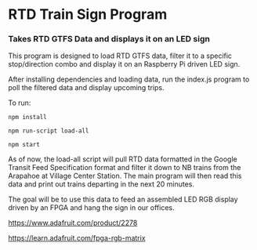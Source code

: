 # RTD Train Sign Program
### Takes RTD GTFS Data and displays it on an LED sign

This program is designed to load RTD GTFS data, filter it to a specific stop/direction combo and display it on an Raspberry Pi driven LED sign.

After installing dependencies and loading data, run the index.js program to poll the filtered data and display upcoming trips.

To run:

`npm install`

`npm run-script load-all`

`npm start`

As of now, the load-all script will pull RTD data formatted in the Google Transit Feed Specification format and filter it down to NB trains from the Arapahoe at Village Center Station. The main program will then read this data and print out trains departing in the next 20 minutes.

The goal will be to use this data to feed an assembled LED RGB display driven by an FPGA and hang the sign in our offices.

https://www.adafruit.com/product/2278

https://learn.adafruit.com/fpga-rgb-matrix